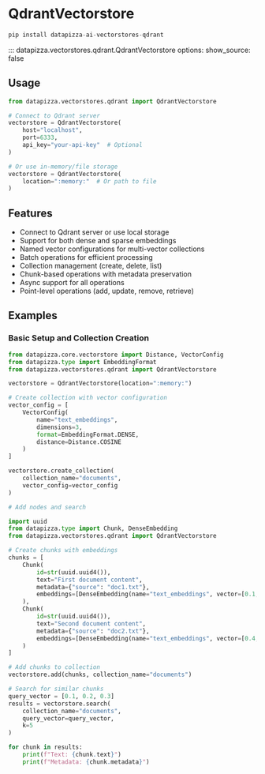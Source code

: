 # QdrantVectorstore

```python
pip install datapizza-ai-vectorstores-qdrant
```

<!-- prettier-ignore -->
::: datapizza.vectorstores.qdrant.QdrantVectorstore
    options:
        show_source: false


## Usage

```python
from datapizza.vectorstores.qdrant import QdrantVectorstore

# Connect to Qdrant server
vectorstore = QdrantVectorstore(
    host="localhost",
    port=6333,
    api_key="your-api-key"  # Optional
)

# Or use in-memory/file storage
vectorstore = QdrantVectorstore(
    location=":memory:"  # Or path to file
)
```

## Features

- Connect to Qdrant server or use local storage
- Support for both dense and sparse embeddings
- Named vector configurations for multi-vector collections
- Batch operations for efficient processing
- Collection management (create, delete, list)
- Chunk-based operations with metadata preservation
- Async support for all operations
- Point-level operations (add, update, remove, retrieve)

## Examples

### Basic Setup and Collection Creation

```python
from datapizza.core.vectorstore import Distance, VectorConfig
from datapizza.type import EmbeddingFormat
from datapizza.vectorstores.qdrant import QdrantVectorstore

vectorstore = QdrantVectorstore(location=":memory:")

# Create collection with vector configuration
vector_config = [
    VectorConfig(
        name="text_embeddings",
        dimensions=3,
        format=EmbeddingFormat.DENSE,
        distance=Distance.COSINE
    )
]

vectorstore.create_collection(
    collection_name="documents",
    vector_config=vector_config
)

# Add nodes and search

import uuid
from datapizza.type import Chunk, DenseEmbedding
from datapizza.vectorstores.qdrant import QdrantVectorstore

# Create chunks with embeddings
chunks = [
    Chunk(
        id=str(uuid.uuid4()),
        text="First document content",
        metadata={"source": "doc1.txt"},
        embeddings=[DenseEmbedding(name="text_embeddings", vector=[0.1, 0.2, 0.3])]
    ),
    Chunk(
        id=str(uuid.uuid4()),
        text="Second document content",
        metadata={"source": "doc2.txt"},
        embeddings=[DenseEmbedding(name="text_embeddings", vector=[0.4, 0.5, 0.6])]
    )
]

# Add chunks to collection
vectorstore.add(chunks, collection_name="documents")

# Search for similar chunks
query_vector = [0.1, 0.2, 0.3]
results = vectorstore.search(
    collection_name="documents",
    query_vector=query_vector,
    k=5
)

for chunk in results:
    print(f"Text: {chunk.text}")
    print(f"Metadata: {chunk.metadata}")
```

